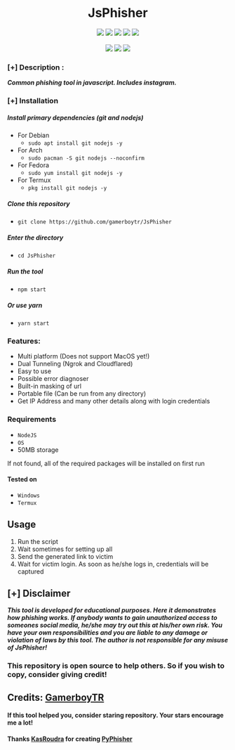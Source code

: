 <h1 align="center">JsPhisher</h1>

<p align="center">
  <img src="https://img.shields.io/badge/Version-1.2.1-green?style=for-the-badge">
  <img src="https://img.shields.io/github/stars/gamerboytr/JsPhisher?style=for-the-badge&color=orange">
  <img src="https://img.shields.io/github/forks/gamerboytr/JsPhisher?color=cyan&style=for-the-badge&color=purple">
  <img src="https://img.shields.io/github/issues/gamerboytr/JsPhisher?color=red&style=for-the-badge">
  <img src="https://img.shields.io/github/license/gamerboytr/JsPhisher?style=for-the-badge&color=blue">   
<br>
<br>
  <img src="https://img.shields.io/badge/Author-GamerboyTR-purple?style=flat-square">
  <img src="https://img.shields.io/badge/Open%20Source-Yes-cyan?style=flat-square">
  <img src="https://img.shields.io/badge/Written%20In-JavaScript-blue?style=flat-square">
</p>


### [+] Description :

***Common phishing tool in javascript. Includes instagram.***

### [+] Installation

##### Install primary dependencies (git and nodejs)

 - For Debian
    - ```sudo apt install git nodejs -y```
 - For Arch
    - ```sudo pacman -S git nodejs --noconfirm```
 - For Fedora
    - ```sudo yum install git nodejs -y```
 - For Termux
    - ```pkg install git nodejs -y```

##### Clone this repository

 - ```git clone https://github.com/gamerboytr/JsPhisher```

##### Enter the directory
 - ```cd JsPhisher```

##### Run the tool
 - ```npm start```

##### Or use yarn
 - ```yarn start```


### Features:

 - Multi platform (Does not support MacOS yet!)
 - Dual Tunneling (Ngrok and Cloudflared)
 - Easy to use
 - Possible error diagnoser
 - Built-in masking of url
 - Portable file (Can be run from any directory)
 - Get IP Address and many other details along with login credentials

### Requirements

 - `NodeJS`
 - `OS`
 - 50MB storage 
 
If not found, all of the required packages will be installed on first run

#### Tested on

 - `Windows`
 - `Termux`

## Usage

1. Run the script
2. Wait sometimes for setting up all
3. Send the generated link to victim
4. Wait for victim login. As soon as he/she logs in, credentials will be captured

## [+] Disclaimer
***This tool is developed for educational purposes. Here it demonstrates how phishing works. If anybody wants to gain unauthorized access to someones social media, he/she may try out this at his/her own risk. You have your own responsibilities and you are liable to any damage or violation of laws by this tool. The author is not responsible for any misuse of JsPhisher!***

### This repository is open source to help others. So if you wish to copy, consider giving credit!

## Credits: <a href="https://github.com/gamerboytr">GamerboyTR</a>

#### If this tool helped you, consider staring repository. Your stars encourage me a lot!

#### Thanks <a href="https://github.com/KasRoudra">KasRoudra</a> for creating <a href="https://github.com/KasRoudra/PyPhisher">PyPhisher</a>